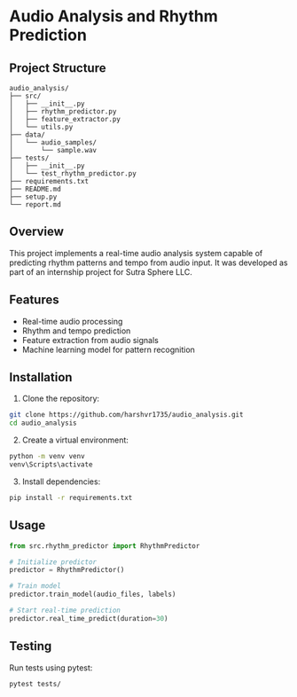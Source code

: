 # Audio Analysis and Rhythm Prediction

## Project Structure

    audio_analysis/
    ├── src/
    │   ├── __init__.py
    │   ├── rhythm_predictor.py
    │   ├── feature_extractor.py
    │   └── utils.py
    ├── data/
    │   └── audio_samples/
    │       └── sample.wav
    ├── tests/
    │   ├── __init__.py
    │   └── test_rhythm_predictor.py
    ├── requirements.txt
    ├── README.md
    ├── setup.py
    └── report.md


## Overview
This project implements a real-time audio analysis system capable of predicting rhythm patterns and tempo from audio input. It was developed as part of an internship project for Sutra Sphere LLC.

## Features
- Real-time audio processing
- Rhythm and tempo prediction
- Feature extraction from audio signals
- Machine learning model for pattern recognition

## Installation
1. Clone the repository:
```bash
git clone https://github.com/harshvr1735/audio_analysis.git
cd audio_analysis
```

2. Create a virtual environment:
```bash
python -m venv venv
venv\Scripts\activate
```

3. Install dependencies:
```bash
pip install -r requirements.txt
```

## Usage
```python
from src.rhythm_predictor import RhythmPredictor

# Initialize predictor
predictor = RhythmPredictor()

# Train model
predictor.train_model(audio_files, labels)

# Start real-time prediction
predictor.real_time_predict(duration=30)
```

## Testing
Run tests using pytest:
```bash
pytest tests/
```
